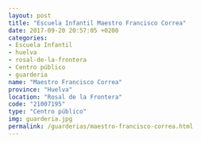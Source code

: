 ```yaml
---
layout: post
title: "Escuela Infantil Maestro Francisco Correa"
date: 2017-09-20 20:57:05 +0200
categories:
- Escuela Infantil
- huelva
- rosal-de-la-frontera
- Centro público
- guarderia
name: "Maestro Francisco Correa"
province: "Huelva"
location: "Rosal de la Frontera"
code: "21007195"
type: "Centro público"
img: guarderia.jpg
permalink: /guarderias/maestro-francisco-correa.html
---
```

